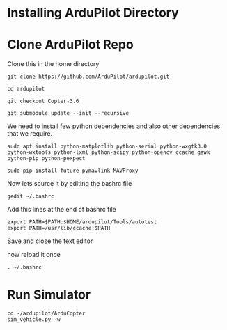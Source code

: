 # Installing ArduPilot Directory

# Clone ArduPilot Repo
Clone this in the home directory

    git clone https://github.com/ArduPilot/ardupilot.git
    
    cd ardupilot
    
    git checkout Copter-3.6
    
    git submodule update --init --recursive

We need to install few python dependencies and also other dependencies that we require.

    sudo apt install python-matplotlib python-serial python-wxgtk3.0 python-wxtools python-lxml python-scipy python-opencv ccache gawk python-pip python-pexpect
    
    sudo pip install future pymavlink MAVProxy

Now lets source it by editing the bashrc file
     
    gedit ~/.bashrc
    
Add this lines at the end of bashrc file   
    
    export PATH=$PATH:$HOME/ardupilot/Tools/autotest
    export PATH=/usr/lib/ccache:$PATH
   
Save and close the text editor

now reload it once

    . ~/.bashrc
    
# Run Simulator

    cd ~/ardupilot/ArduCopter
    sim_vehicle.py -w
    
    
